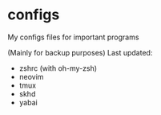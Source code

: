 # configs
My configs files for important programs

(Mainly for backup purposes) 
Last updated:
- zshrc (with oh-my-zsh)
- neovim
- tmux
- skhd
- yabai

